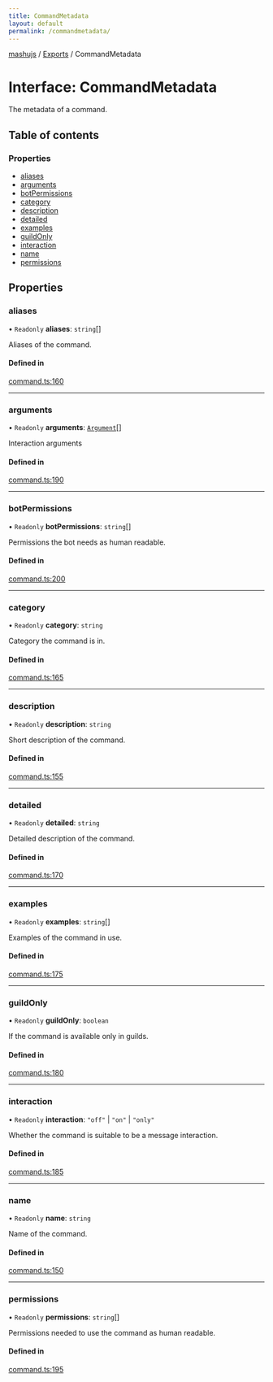 ```yaml
---
title: CommandMetadata
layout: default
permalink: /commandmetadata/
---
```

[mashujs](/) / [Exports](/modules/) / CommandMetadata

# Interface: CommandMetadata

The metadata of a command.

## Table of contents

### Properties

- [aliases](/CommandMetadata/#aliases)
- [arguments](/CommandMetadata/#arguments)
- [botPermissions](/CommandMetadata/#botpermissions)
- [category](/CommandMetadata/#category)
- [description](/CommandMetadata/#description)
- [detailed](/CommandMetadata/#detailed)
- [examples](/CommandMetadata/#examples)
- [guildOnly](/CommandMetadata/#guildonly)
- [interaction](/CommandMetadata/#interaction)
- [name](/CommandMetadata/#name)
- [permissions](/CommandMetadata/#permissions)

## Properties

### aliases

• `Readonly` **aliases**: `string`[]

Aliases of the command.

#### Defined in

[command.ts:160](https://github.com/EpokTarren/mashu/blob/922ecdf/src/command.ts#L160)

___

### arguments

• `Readonly` **arguments**: [`Argument`](/Argument/)[]

Interaction arguments

#### Defined in

[command.ts:190](https://github.com/EpokTarren/mashu/blob/922ecdf/src/command.ts#L190)

___

### botPermissions

• `Readonly` **botPermissions**: `string`[]

Permissions the bot needs as human readable.

#### Defined in

[command.ts:200](https://github.com/EpokTarren/mashu/blob/922ecdf/src/command.ts#L200)

___

### category

• `Readonly` **category**: `string`

Category the command is in.

#### Defined in

[command.ts:165](https://github.com/EpokTarren/mashu/blob/922ecdf/src/command.ts#L165)

___

### description

• `Readonly` **description**: `string`

Short description of the command.

#### Defined in

[command.ts:155](https://github.com/EpokTarren/mashu/blob/922ecdf/src/command.ts#L155)

___

### detailed

• `Readonly` **detailed**: `string`

Detailed description of the command.

#### Defined in

[command.ts:170](https://github.com/EpokTarren/mashu/blob/922ecdf/src/command.ts#L170)

___

### examples

• `Readonly` **examples**: `string`[]

Examples of the command in use.

#### Defined in

[command.ts:175](https://github.com/EpokTarren/mashu/blob/922ecdf/src/command.ts#L175)

___

### guildOnly

• `Readonly` **guildOnly**: `boolean`

If the command is available only in guilds.

#### Defined in

[command.ts:180](https://github.com/EpokTarren/mashu/blob/922ecdf/src/command.ts#L180)

___

### interaction

• `Readonly` **interaction**: ``"off"`` \| ``"on"`` \| ``"only"``

Whether the command is suitable to be a message interaction.

#### Defined in

[command.ts:185](https://github.com/EpokTarren/mashu/blob/922ecdf/src/command.ts#L185)

___

### name

• `Readonly` **name**: `string`

Name of the command.

#### Defined in

[command.ts:150](https://github.com/EpokTarren/mashu/blob/922ecdf/src/command.ts#L150)

___

### permissions

• `Readonly` **permissions**: `string`[]

Permissions needed to use the command as human readable.

#### Defined in

[command.ts:195](https://github.com/EpokTarren/mashu/blob/922ecdf/src/command.ts#L195)
